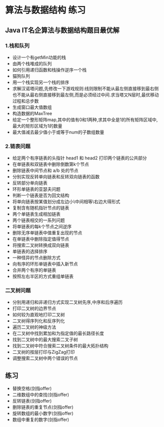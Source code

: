 # 算法与数据结构 练习

## Java IT名企算法与数据结构题目最优解

### 1.栈和队列
- 设计一个有getMin功能的栈
- 由两个栈堆成的队列
- 如何引用递归函数和栈操作逆序一个栈
- 猫狗队列
- 用一个栈实现另一个栈的排序
- 求解汉诺塔问题,先修改一下游戏规则:线则限制不能从最左侧直接移到最右侧也不能从最右侧直接移到最左侧,而是必须经过中间.求当塔又N层时,最优移动过程和总步数
- 生成窗口最大值数组
- 构造数据的MaxTree
- 给定一个整形矩阵map,其中的值有0和1两种,求其中全是1的所有矩阵区域中,最大的矩形区域为1的数量
- 最大值减去最少值小于或等于num的子数组数量

### 2.链表问题
- 给定两个有序链表的头指针 head1 和 head2 打印两个链表的公共部分
- 在单链表和双链表中删除倒数第k个节点
- 删除链表中间节点和 a/b 处的节点
- 分别实现反转单向链表和反转双向链表的函数
- 反转部分单向链表
- 环形单链表的亚瑟夫问题
- 判断一个链表是否为回文结构
- 将单向链表按某值划分成左边小\中间相等\右边大得形式
- 复制含有随机指针节点的链表
- 两个单链表生成相加链表
- 两个链表相交的一系列问题
- 将单链表的每k个节点之间逆序
- 删除无序单链表中值重复出现的节点
- 在单链表中删除指定值得节点
- 将搜索二叉树转换成双向链表
- 单链表的选择排序
- 一种怪异的节点删除方式
- 向有序的环形单链表中插入新节点
- 合并两个有序的单链表
- 按照左右半区的方式重组单链表

### 二叉树问题
- 分别用递归和非递归方式实现二叉树先序,中序和后序遍历
- 打印二叉树的边界节点
- 如何较为直观地打印二叉树
- 二叉树得序列化和反序列化
- 遍历二叉树的神级方法
- 在二叉树中找到累加和为指定值的最长路径长度
- 找到二叉树中的最大搜索二叉子树
- 找到二叉树中符合搜索二叉树条件的最大拓扑结构
- 二叉树的按层打印与ZigZag打印
- 调整搜索二叉树中两个错误的节点

## 练习
- 替换空格(剑指offer)
- 二维数组中的查找(剑指offer)
- 反转链表(剑指offer)
- 删除链表的重复节点(剑指offer)
- 旋转数组的最小数字(剑指offer)
- 数组中重复的数字(剑指offer)
